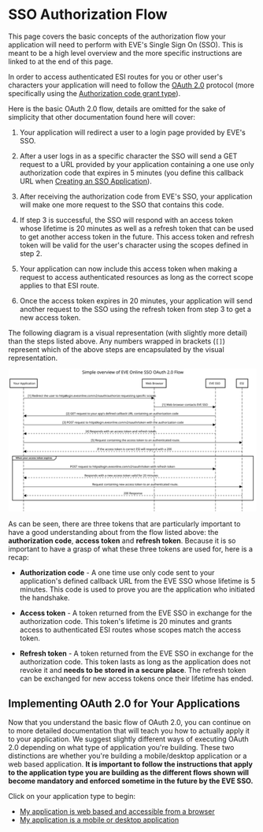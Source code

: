 # SSO Authorization Flow

This page covers the basic concepts of the authorization flow your application will need to perform with EVE's Single Sign On (SSO). This is meant to be a high level overview and the more specific instructions are linked to at the end of this page.

In order to access authenticated ESI routes for you or other user's characters your application will need to follow the [OAuth 2.0](https://oauth.net/2/) protocol (more specifically using the [Authorization code grant type](https://oauth.net/2/grant-types/authorization-code/)).


Here is the basic OAuth 2.0 flow, details are omitted for the sake of simplicity that other documentation found here will cover:

1. Your application will redirect a user to a login page provided by EVE's SSO.

2. After a user logs in as a specific character the SSO will send a GET request to a URL provided by your application containing a one use only authorization code that expires in 5 minutes (you define this callback URL when [Creating an SSO Application](creating_sso_application.md)).

3. After receiving the authorization code from EVE's SSO, your application will make one more request to the SSO that contains this code.

4. If step 3 is successful, the SSO will respond with an access token whose lifetime is 20 minutes as well as a refresh token that can be used to get another access token in the future. This access token and refresh token will be valid for the user's character using the scopes defined in step 2.

5. Your application can now include this access token when making a request to access authenticated resources as long as the correct scope applies to that ESI route.

6. Once the access token expires in 20 minutes, your application will send another request to the SSO using the refresh token from step 3 to get a new access token.

The following diagram is a visual representation (with slightly more detail) than the steps listed above. Any numbers wrapped in brackets (`[]`) represent which of the above steps are encapsulated by the visual representation.

![Simplified OAuth2 Flow](img/simple_flow.svg)

As can be seen, there are three tokens that are particularly important to have a good understanding about from the flow listed above: the **authorization code**, **access token** and **refresh token**. Because it is so important to have a grasp of what these three tokens are used for, here is a recap:

* **Authorization code** - A one time use only code sent to your application's defined callback URL from the EVE SSO whose lifetime is 5 minutes. This code is used to prove you are the application who initiated the handshake.

* **Access token** - A token returned from the EVE SSO in exchange for the authorization code. This token's lifetime is 20 minutes and grants access to authenticated ESI routes whose scopes match the access token.

* **Refresh token** - A token returned from the EVE SSO in exchange for the authorization code. This token lasts as long as the application does not revoke it and **needs to be stored in a secure place**. The refresh token can be exchanged for new access tokens once their lifetime has ended.

## Implementing OAuth 2.0 for Your Applications

Now that you understand the basic flow of OAuth 2.0, you can continue on to more detailed documentation that will teach you how to actually apply it to your application. We suggest slightly different ways of executing OAuth 2.0 depending on what type of application you're building. These two distinctions are whether you're building a mobile/desktop application or a web based application. **It is important to follow the instructions that apply to the application type you are building as the different flows shown will become mandatory and enforced sometime in the future by the EVE SSO.**

Click on your application type to begin:

* [My application is web based and accessible from a browser](web_based_sso_flow.md)
* [My application is a mobile or desktop application](native_sso_flow.md)
